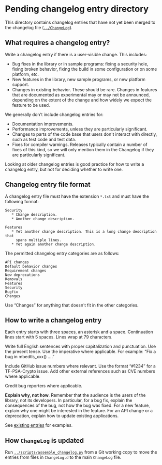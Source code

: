 # Pending changelog entry directory

This directory contains changelog entries that have not yet been merged
to the changelog file ([`../ChangeLog`](../ChangeLog)).

## What requires a changelog entry?

Write a changelog entry if there is a user-visible change. This includes:

* Bug fixes in the library or in sample programs: fixing a security hole,
  fixing broken behavior, fixing the build in some configuration or on some
  platform, etc.
* New features in the library, new sample programs, or new platform support.
* Changes in existing behavior. These should be rare. Changes in features
  that are documented as experimental may or may not be announced, depending
  on the extent of the change and how widely we expect the feature to be used.

We generally don't include changelog entries for:

* Documentation improvements.
* Performance improvements, unless they are particularly significant.
* Changes to parts of the code base that users don't interact with directly,
  such as test code and test data.
* Fixes for compiler warnings. Releases typically contain a number of fixes
  of this kind, so we will only mention them in the Changelog if they are
  particularly significant.

Looking at older changelog entries is good practice for how to write a
changelog entry, but not for deciding whether to write one.

## Changelog entry file format

A changelog entry file must have the extension `*.txt` and must have the
following format:

~~~~~~~~~~~~~~~~~~~~~~~~~~~~~~~~~~~~~~~~~~~~~~~~~~~~~~~~~~~~~~~~
Security
   * Change description.
   * Another change description.

Features
   * Yet another change description. This is a long change description that
     spans multiple lines.
   * Yet again another change description.

~~~~~~~~~~~~~~~~~~~~~~~~~~~~~~~~~~~~~~~~~~~~~~~~~~~~~~~~~~~~~~~~

The permitted changelog entry categories are as follows:
<!-- Keep this synchronized with STANDARD_CATEGORIES in assemble_changelog.py! -->

    API changes
    Default behavior changes
    Requirement changes
    New deprecations
    Removals
    Features
    Security
    Bugfix
    Changes

Use “Changes” for anything that doesn't fit in the other categories.

## How to write a changelog entry

Each entry starts with three spaces, an asterisk and a space. Continuation
lines start with 5 spaces. Lines wrap at 79 characters.

Write full English sentences with proper capitalization and punctuation. Use
the present tense. Use the imperative where applicable. For example: “Fix a
bug in mbedtls_xxx() ….”

Include GitHub issue numbers where relevant. Use the format “#1234” for a
TF-PSA-Crypto issue. Add other external references such as CVE numbers where
applicable.

Credit bug reporters where applicable.

**Explain why, not how**. Remember that the audience is the users of the
library, not its developers. In particular, for a bug fix, explain the
consequences of the bug, not how the bug was fixed. For a new feature, explain
why one might be interested in the feature. For an API change or a deprecation,
explain how to update existing applications.

See [existing entries](../ChangeLog) for examples.

## How `ChangeLog` is updated

Run [`../scripts/assemble_changelog.py`](../scripts/assemble_changelog.py)
from a Git working copy
to move the entries from files in `ChangeLog.d` to the main `ChangeLog` file.
